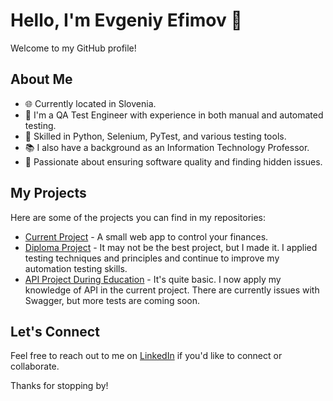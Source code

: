 # Hello, I'm Evgeniy Efimov 👋

Welcome to my GitHub profile!

## About Me

- 🌐 Currently located in Slovenia.
- 💼 I'm a QA Test Engineer with experience in both manual and automated testing.
- 🐍 Skilled in Python, Selenium, PyTest, and various testing tools.
- 📚 I also have a background as an Information Technology Professor.
- 🌟 Passionate about ensuring software quality and finding hidden issues.

## My Projects

Here are some of the projects you can find in my repositories:

- [Current Project](https://github.com/eeefimov/FreenanceProject.git) - A small web app to control your finances.
- [Diploma Project](https://github.com/eeefimov/Rostelecom.git) - It may not be the best project, but I made it. I applied testing techniques and principles and continue to improve my automation testing skills.
- [API Project During Education](https://github.com/eeefimov/PetFriends_API_tests.git) - It's quite basic. I now apply my knowledge of API in the current project. There are currently issues with Swagger, but more tests are coming soon.

## Let's Connect

Feel free to reach out to me on [LinkedIn](https://www.linkedin.com/in/evgeniy-e-efimov/) if you'd like to connect or collaborate.

Thanks for stopping by!
